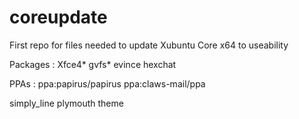 # coreupdate
<p>First repo for files needed to update Xubuntu Core x64 to useability</p>
<p>Packages : Xfce4* gvfs* evince hexchat</p>
<p>PPAs : ppa:papirus/papirus ppa:claws-mail/ppa</p>
<p>simply_line plymouth theme</p>

